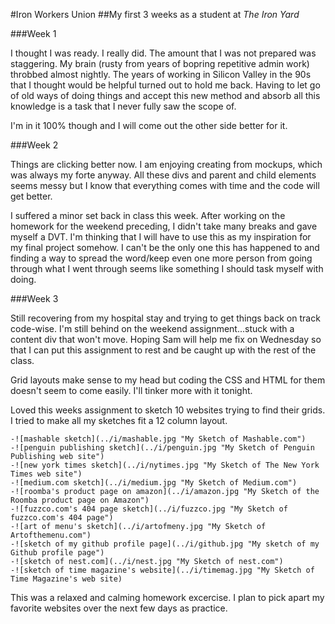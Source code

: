 #Iron Workers Union
##My first 3 weeks as a student at _The Iron Yard_

###Week 1

I thought I was ready. I really did. The amount that I was not prepared was staggering. My brain (rusty from years of bopring repetitive admin work) throbbed almost nightly. The years of working in Silicon Valley in the 90s that I thought would be helpful turned out to hold me back. Having to let go of old ways of doing things and accept this new method and absorb all this knowledge is a task that I never fully saw the scope of. 

I'm in it 100% though and I will come out the other side better for it.

###Week 2

Things are clicking better now. I am enjoying creating from mockups, which was always my forte anyway. All these divs and parent and child elements seems messy but I know that everything comes with time and the code will get better. 

I suffered a minor set back in class this week. After working on the homework for the weekend preceding, I didn't take many breaks and gave myself a DVT. I'm thinking that I will have to use this as my inspiration for my final project somehow. I can't be the only one this has happened to and finding a way to spread the word/keep even one more person from going through what I went through seems like something I should task myself with doing.

###Week 3 

Still recovering from my hospital stay and trying to get things back on track code-wise. I'm still behind on the weekend assignment...stuck with a content div that won't move. Hoping Sam will help me fix on Wednesday so that I can put this assignment to rest and be caught up with the rest of the class. 

Grid layouts make sense to my head but coding the CSS and HTML for them doesn't seem to come easily. I'll tinker more with it tonight.

Loved this weeks assignment to sketch 10 websites trying to find their grids. I tried to make all my sketches fit a 12 column layout.

	-![mashable sketch](../i/mashable.jpg "My Sketch of Mashable.com")
	-![penguin publishing sketch](../i/penguin.jpg "My Sketch of Penguin Publishing web site")
	-![new york times sketch](../i/nytimes.jpg "My Sketch of The New York Times web site")
	-![medium.com sketch](../i/medium.jpg "My Sketch of Medium.com")
	-![roomba's product page on amazon](../i/amazon.jpg "My Sketch of the Roomba product page on Amazon")
	-![fuzzco.com's 404 page sketch](../i/fuzzco.jpg "My Sketch of fuzzco.com's 404 page")
	-![art of menu's sketch](../i/artofmeny.jpg "My Sketch of Artofthemenu.com")
	-![sketch of my github profile page](../i/github.jpg "My sketch of my Github profile page")
	-![sketch of nest.com](../i/nest.jpg "My Sketch of nest.com")
	-![sketch of time magazine's website](../i/timemag.jpg "My Sketch of Time Magazine's web site)
This was a relaxed and calming homework excercise. I plan to pick apart my favorite websites over the next few days as practice.


